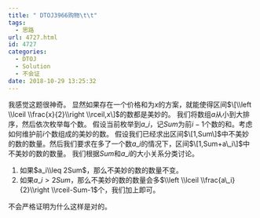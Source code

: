 ```yaml
---
title: " DTOJ3966购物\t\t"
tags:
  - 思路
url: 4727.html
id: 4727
categories:
  - DTOJ
  - Solution
  - 不会证
date: 2018-10-29 13:25:32
---
```


我感觉这题很神奇。 显然如果存在一个价格和为$x$的方案，就能使得区间$\[\\left \\lceil \\frac{x}{2}\\right \\rceil,x\]$的数都是美妙的。 我们将数组$a$从小到大排序，然后依次枚举每个数。 假设当前枚举到$a\_i$，记$Sum$为前$i-1$个数的和。考虑如何维护前$i$个数组成的美妙的数。 假设我们已经求出区间$\[1,Sum\]$中不美妙的数的数量。然后我们要求在多了一个数$a\_i$的情况下，区间$\[1,Sum+a\_i\]$中不美妙的数的数量。 我们根据$Sum$和$a\_i$的大小关系分类讨论。

1.  如果$a_i\\leq 2Sum$，那么不美妙的数的数量不变。
2.  如果$a\_i>2Sum$，那么不美妙的数的数量会多$\\left \\lceil \\frac{a\_i}{2}\\right \\rceil-Sum-1$个，我们加上即可。

不会严格证明为什么这样是对的。